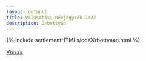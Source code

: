 ```yaml
---
layout: default
title: Választási névjegyzék 2022
description: Őrbottyán
---
```


{% include settlementHTMLs/ooXXrbottyaan.html %}

[Vissza](../)